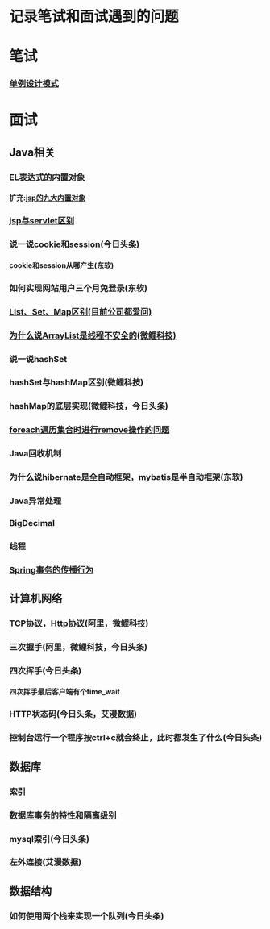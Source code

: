 # 记录笔试和面试遇到的问题
# 笔试
### [单例设计模式](https://github.com/wangwren/Written-test-Interview/blob/master/singleton.md)
# 面试
## Java相关
### [EL表达式的内置对象](https://github.com/wangwren/Written-test-Interview/blob/master/EL%E8%A1%A8%E8%BE%BE%E5%BC%8F%E5%86%85%E7%BD%AE%E5%AF%B9%E8%B1%A1.md)
#### 扩充:[jsp的九大内置对象](https://github.com/wangwren/Written-test-Interview/blob/master/JSP%E4%B9%9D%E5%A4%A7%E5%86%85%E7%BD%AE%E5%AF%B9%E8%B1%A1%E5%8F%8A%E5%9B%9B%E4%B8%AA%E4%BD%9C%E7%94%A8%E5%9F%9F.md)
### [jsp与servlet区别](https://github.com/wangwren/Written-test-Interview/blob/master/JSP%E4%B8%8EServlet%E5%8C%BA%E5%88%AB.md)
### 说一说cookie和session(今日头条)
#### cookie和session从哪产生(东软)
### 如何实现网站用户三个月免登录(东软)
### [List、Set、Map区别(目前公司都爱问)](https://github.com/wangwren/Written-test-Interview/blob/master/List%E3%80%81Set%E3%80%81Map%E5%8C%BA%E5%88%AB.md)

### [为什么说ArrayList是线程不安全的(微鲤科技)](https://github.com/wangwren/Written-test-Interview/blob/master/%E4%B8%BA%E4%BB%80%E4%B9%88%E8%AF%B4ArrayList%E6%98%AF%E7%BA%BF%E7%A8%8B%E4%B8%8D%E5%AE%89%E5%85%A8%E7%9A%84.md)
### 说一说hashSet
### hashSet与hashMap区别(微鲤科技)
### hashMap的底层实现(微鲤科技，今日头条)

### [foreach遍历集合时进行remove操作的问题](http://wangwren.com/2019/02/foreach%E9%81%8D%E5%8E%86%E9%9B%86%E5%90%88%E6%97%B6%E8%BF%9B%E8%A1%8Cremove%E6%93%8D%E4%BD%9C%E7%9A%84%E9%97%AE%E9%A2%98/)

### Java回收机制
### 为什么说hibernate是全自动框架，mybatis是半自动框架(东软)
### Java异常处理
### BigDecimal
### 线程

### [Spring事务的传播行为](http://wangwren.com/2019/02/Spring%E4%BA%8B%E5%8A%A1%E7%9A%84%E4%BC%A0%E6%92%AD%E8%A1%8C%E4%B8%BA/#more)

## 计算机网络
### TCP协议，Http协议(阿里，微鲤科技)
### 三次握手(阿里，微鲤科技，今日头条)
### 四次挥手(今日头条)
#### 四次挥手最后客户端有个time_wait
### HTTP状态码(今日头条，艾漫数据)

### 控制台运行一个程序按ctrl+c就会终止，此时都发生了什么(今日头条)
## 数据库
### 索引
### [数据库事务的特性和隔离级别](http://wangwren.com/2019/02/%E6%95%B0%E6%8D%AE%E5%BA%93%E4%BA%8B%E5%8A%A1%E7%9A%84%E7%89%B9%E6%80%A7%E4%BB%A5%E5%8F%8A%E9%9A%94%E7%A6%BB%E7%BA%A7%E5%88%AB/)

### mysql索引(今日头条)
### 左外连接(艾漫数据)
## 数据结构
### 如何使用两个栈来实现一个队列(今日头条)

